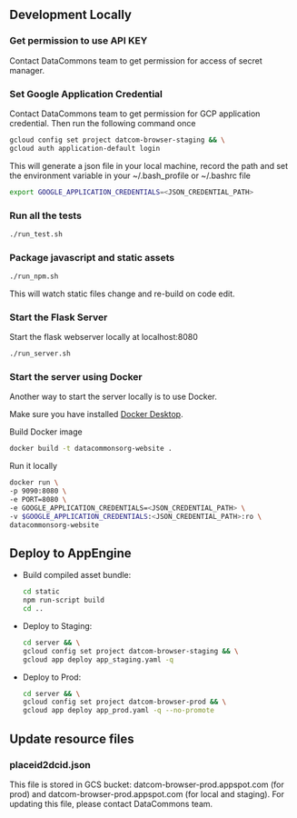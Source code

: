 ## Development Locally

### Get permission to use API KEY
Contact DataCommons team to get permission for access of secret manager.

### Set Google Application Credential
Contact DataCommons team to get permission for GCP application credential.
Then run the following command once

```bash
gcloud config set project datcom-browser-staging && \
gcloud auth application-default login

```
This will generate a json file in your local machine, record the path and set
the environment variable in your ~/.bash_profile or ~/.bashrc file

```bash
export GOOGLE_APPLICATION_CREDENTIALS=<JSON_CREDENTIAL_PATH>
```

### Run all the tests

```bash
./run_test.sh
```

### Package javascript and static assets

```bash
./run_npm.sh
```

This will watch static files change and re-build on code edit.


### Start the Flask Server

Start the flask webserver locally at localhost:8080

```bash
./run_server.sh
```

### Start the server using Docker

Another way to start the server locally is to use Docker.

Make sure you have installed [Docker Desktop](https://www.docker.com/products/docker-desktop).

Build Docker image
```bash
docker build -t datacommonsorg-website .
```

Run it locally
```bash
docker run \
-p 9090:8080 \
-e PORT=8080 \
-e GOOGLE_APPLICATION_CREDENTIALS=<JSON_CREDENTIAL_PATH> \
-v $GOOGLE_APPLICATION_CREDENTIALS:<JSON_CREDENTIAL_PATH>:ro \
datacommonsorg-website
```

## Deploy to AppEngine

- Build compiled asset bundle:

  ```bash
  cd static
  npm run-script build
  cd ..
  ```

- Deploy to Staging:

  ```bash
  cd server && \
  gcloud config set project datcom-browser-staging && \
  gcloud app deploy app_staging.yaml -q
  ```

- Deploy to Prod:

  ```bash
  cd server && \
  gcloud config set project datcom-browser-prod && \
  gcloud app deploy app_prod.yaml -q --no-promote
  ```


## Update resource files

### placeid2dcid.json
This file is stored in GCS bucket: datcom-browser-prod.appspot.com (for prod) and
datcom-browser-prod.appspot.com (for local and staging). For updating this file,
please contact DataCommons team.
